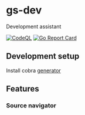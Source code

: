# gs-dev
Development assistant

[![CodeQL](https://github.com/guionardo/gs-dev/actions/workflows/codeql-analysis.yml/badge.svg)](https://github.com/guionardo/gs-dev/actions/workflows/codeql-analysis.yml)
[![Go Report Card](https://goreportcard.com/badge/github.com/golang-standards/project-layout?style=flat-square)](https://goreportcard.com/report/github.com/guionardo/gs-dev)

## Development setup

Install cobra [generator](https://github.com/spf13/cobra/blob/master/cobra/README.md)

## Features

### Source navigator

